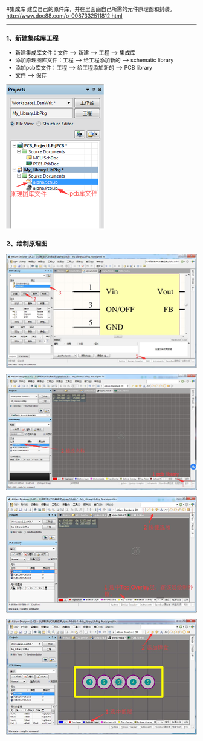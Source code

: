#集成库
建立自己的原件库，并在里面画自己所需的元件原理图和封装。
http://www.doc88.com/p-0087332511812.html

--------------------------

### 1、新建集成库工程
* 新建集成库文件：文件 --> 新建 --> 工程 --> 集成库
* 添加原理图库文件：工程 --> 给工程添加新的 --> schematic library
* 添加pcb库文件：工程 --> 给工程添加新的 --> PCB library
* 文件 --> 保存

![](/assets/集成库结构.png)

### 2、绘制原理图
![](/assets/集成库绘制原理图.jpg)

![](/assets/集成库pcb封装.jpg)

![](/assets/集成库pcb封装1.jpg)

![](/assets/集成库pcb封装2.jpg)



